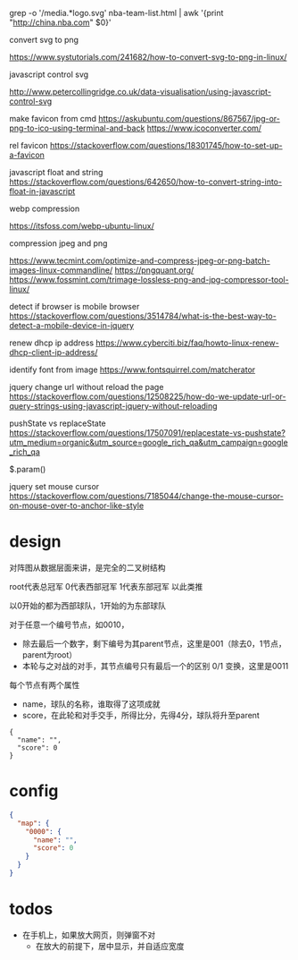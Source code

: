 

grep  -o '/media.*logo.svg' nba-team-list.html  | awk '{print "http://china.nba.com" $0}'


convert svg to png

https://www.systutorials.com/241682/how-to-convert-svg-to-png-in-linux/

javascript control svg

http://www.petercollingridge.co.uk/data-visualisation/using-javascript-control-svg



make favicon from cmd
https://askubuntu.com/questions/867567/jpg-or-png-to-ico-using-terminal-and-back
https://www.icoconverter.com/


rel favicon
https://stackoverflow.com/questions/18301745/how-to-set-up-a-favicon



javascript float and string
https://stackoverflow.com/questions/642650/how-to-convert-string-into-float-in-javascript



webp compression

https://itsfoss.com/webp-ubuntu-linux/


compression jpeg and png

https://www.tecmint.com/optimize-and-compress-jpeg-or-png-batch-images-linux-commandline/
https://pngquant.org/
https://www.fossmint.com/trimage-lossless-png-and-jpg-compressor-tool-linux/



detect if browser is mobile browser
https://stackoverflow.com/questions/3514784/what-is-the-best-way-to-detect-a-mobile-device-in-jquery



renew dhcp ip address
https://www.cyberciti.biz/faq/howto-linux-renew-dhcp-client-ip-address/


identify font from image
https://www.fontsquirrel.com/matcherator



jquery change url without reload the page
https://stackoverflow.com/questions/12508225/how-do-we-update-url-or-query-strings-using-javascript-jquery-without-reloading

pushState vs replaceState
https://stackoverflow.com/questions/17507091/replacestate-vs-pushstate?utm_medium=organic&utm_source=google_rich_qa&utm_campaign=google_rich_qa

$.param()



jquery set mouse cursor
https://stackoverflow.com/questions/7185044/change-the-mouse-cursor-on-mouse-over-to-anchor-like-style





# design

对阵图从数据层面来讲，是完全的二叉树结构

root代表总冠军
0代表西部冠军
1代表东部冠军
以此类推


以0开始的都为西部球队，1开始的为东部球队

对于任意一个编号节点，如0010，
- 除去最后一个数字，剩下编号为其parent节点，这里是001（除去0，1节点，parent为root）
- 本轮与之对战的对手，其节点编号只有最后一个的区别 0/1 变换，这里是0011

每个节点有两个属性
- name，球队的名称，谁取得了这项成就
- score，在此轮和对手交手，所得比分，先得4分，球队将升至parent
```
{
  "name": "",
  "score": 0
}
```

# config

```json
{
  "map": {
    "0000": {
      "name": "",
      "score": 0
    }
  }
}
```


# todos

- 在手机上，如果放大网页，则弹窗不对
  - 在放大的前提下，居中显示，并自适应宽度

